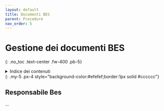 ```yaml
---
layout: default
title: Documenti BES
parent: Procedure
nav_order: 5
---
```


# Gestione dei documenti BES
{: .no_toc .text-center .fw-400 .pb-5}

<details markdown="block">
  <summary>Indice dei contenuti</summary>
  {: .text-delta .text-center}
1. TOC
{:toc}
</details>
{: .my-5 .px-4 style="background-color:#efefef;border:1px solid #cccccc"}


## Responsabile Bes

...
